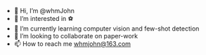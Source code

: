- 👋 Hi, I’m @whmJohn
- 👀 I’m interested in ⚽️
- 🌱 I’m currently learning computer vision and few-shot detection
- 💞️ I’m looking to collaborate on paper-work
- 📫 How to reach me whmjohn@163.com

<!---
whmJohn/whmJohn is a ✨ special ✨ repository because its `README.md` (this file) appears on your GitHub profile.
You can click the Preview link to take a look at your changes.
--->

